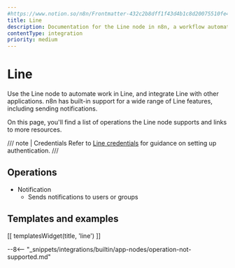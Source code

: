 ```yaml
---
#https://www.notion.so/n8n/Frontmatter-432c2b8dff1f43d4b1c8d20075510fe4
title: Line
description: Documentation for the Line node in n8n, a workflow automation platform. Includes details of operations and configuration, and links to examples and credentials information.
contentType: integration
priority: medium
---
```


# Line

Use the Line node to automate work in Line, and integrate Line with other applications. n8n has built-in support for a wide range of Line features, including sending notifications. 

On this page, you'll find a list of operations the Line node supports and links to more resources.

/// note | Credentials
Refer to [Line credentials](/integrations/builtin/credentials/line/) for guidance on setting up authentication. 
///

## Operations

* Notification
    * Sends notifications to users or groups

## Templates and examples

<!-- see https://www.notion.so/n8n/Pull-in-templates-for-the-integrations-pages-37c716837b804d30a33b47475f6e3780 -->
[[ templatesWidget(title, 'line') ]]

--8<-- "_snippets/integrations/builtin/app-nodes/operation-not-supported.md"
